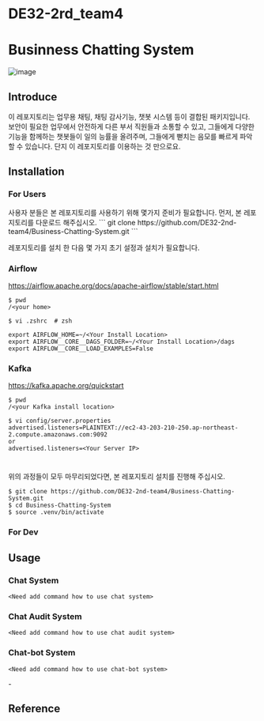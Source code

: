 # DE32-2rd_team4
# Businness Chatting System
![image](https://github.com/user-attachments/assets/b1256547-8d88-43e2-96d9-96cd315286c5)


## Introduce
<Need add Introduce text>
이 레포지토리는 업무용 채팅, 채팅 감사기능, 챗봇 시스템 등이 결합된 패키지입니다.
보안이 필요한 업무에서 안전하게 다른 부서 직원들과 소통할 수 있고,
그들에게 다양한 기능을 함께하는 챗봇들이 일의 능률을 올려주며,
그들에게 뻗치는 음모를 빠르게 파악 할 수 있습니다.
단지 이 레포지토리를 이용하는 것 만으로요.


## Installation
### For Users
<Need add how to install for user>
사용자 분들은 본 레포지토리를 사용하기 위해 몇가지 준비가 필요합니다.
먼저, 본 레포지토리를 다운로드 해주십시오.
```
git clone https://github.com/DE32-2nd-team4/Business-Chatting-System.git
```

레포지토리를 설치 한 다음 몇 가지 초기 설정과 설치가 필요합니다.

### Airflow

https://airflow.apache.org/docs/apache-airflow/stable/start.html
```
$ pwd
/<your home>

$ vi .zshrc  # zsh

export AIRFLOW_HOME=~/<Your Install Location>
export AIRFLOW__CORE__DAGS_FOLDER=~/<Your Install Location>/dags
export AIRFLOW__CORE__LOAD_EXAMPLES=False
```

### Kafka

https://kafka.apache.org/quickstart
```
$ pwd
/<your Kafka install location>

$ vi config/server.properties
advertised.listeners=PLAINTEXT://ec2-43-203-210-250.ap-northeast-2.compute.amazonaws.com:9092
or
advertised.listeners=<Your Server IP>
```

# 

위의 과정들이 모두 마무리되었다면, 본 레포지토리 설치를 진행해 주십시오.
```
$ git clone https://github.com/DE32-2nd-team4/Business-Chatting-System.git
$ cd Business-Chatting-System
$ source .venv/bin/activate
```

### For Dev
<Need add how to install for devs>

## Usage

### Chat System
```
<Need add command how to use chat system>
```
<Need add usage picture>


### Chat Audit System
```
<Need add command how to use chat audit system>
```
<Need add usage picture>

### Chat-bot System
```
<Need add command how to use chat-bot system>
```
<Need add usage picture>
-

## Reference
<Need add Reference List>

